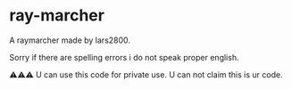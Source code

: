 # ray-marcher
A raymarcher made by lars2800.

Sorry if there are spelling errors i do not speak proper english. 

⚠️⚠️⚠️
U can use this code for private use.
U can not claim this is ur code.
